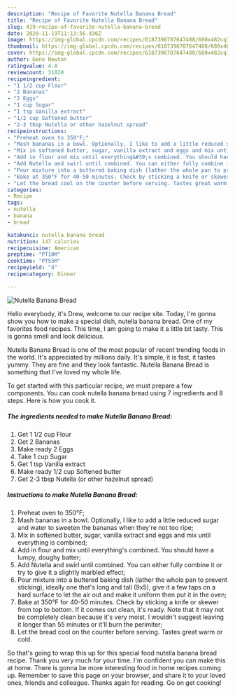 ```yaml
---
description: "Recipe of Favorite Nutella Banana Bread"
title: "Recipe of Favorite Nutella Banana Bread"
slug: 419-recipe-of-favorite-nutella-banana-bread
date: 2020-11-19T11:13:56.436Z
image: https://img-global.cpcdn.com/recipes/6187396707647488/680x482cq70/nutella-banana-bread-recipe-main-photo.jpg
thumbnail: https://img-global.cpcdn.com/recipes/6187396707647488/680x482cq70/nutella-banana-bread-recipe-main-photo.jpg
cover: https://img-global.cpcdn.com/recipes/6187396707647488/680x482cq70/nutella-banana-bread-recipe-main-photo.jpg
author: Gene Newton
ratingvalue: 4.8
reviewcount: 31020
recipeingredient:
- "1 1/2 cup Flour"
- "2 Bananas"
- "2 Eggs"
- "1 cup Sugar"
- "1 tsp Vanilla extract"
- "1/2 cup Softened butter"
- "2-3 tbsp Nutella or other hazelnut spread"
recipeinstructions:
- "Preheat oven to 350°F;"
- "Mash bananas in a bowl. Optionally, I like to add a little reduced sugar and water to sweeten the bananas when they&#39;re not too ripe;"
- "Mix in softened butter, sugar, vanilla extract and eggs and mix until everything is combined;"
- "Add in flour and mix until everything&#39;s combined. You should have a lumpy, doughy batter;"
- "Add Nutella and swirl until combined. You can either fully combine it or try to give it a slightly marbled effect;"
- "Pour mixture into a buttered baking dish (lather the whole pan to prevent sticking), ideally one that&#39;s long and tall (9x5), give it a few taps on a hard surface to let the air out and make it uniform then put it in the oven;"
- "Bake at 350°F for 40-50 minutes. Check by sticking a knife or skewer from top to bottom. If it comes out clean, it&#39;s ready. Note that it may not be completely clean because it&#39;s very moist. I wouldn&#39;t suggest leaving it longer than 55 minutes or it&#39;ll burn the perimiter;"
- "Let the bread cool on the counter before serving. Tastes great warm or cold."
categories:
- Recipe
tags:
- nutella
- banana
- bread

katakunci: nutella banana bread 
nutrition: 147 calories
recipecuisine: American
preptime: "PT10M"
cooktime: "PT55M"
recipeyield: "4"
recipecategory: Dinner

---
```



![Nutella Banana Bread](https://img-global.cpcdn.com/recipes/6187396707647488/680x482cq70/nutella-banana-bread-recipe-main-photo.jpg)

Hello everybody, it's Drew, welcome to our recipe site. Today, I'm gonna show you how to make a special dish, nutella banana bread. One of my favorites food recipes. This time, I am going to make it a little bit tasty. This is gonna smell and look delicious.



Nutella Banana Bread is one of the most popular of recent trending foods in the world. It's appreciated by millions daily. It's simple, it is fast, it tastes yummy. They are fine and they look fantastic. Nutella Banana Bread is something that I've loved my whole life.


To get started with this particular recipe, we must prepare a few components. You can cook nutella banana bread using 7 ingredients and 8 steps. Here is how you cook it.

<!--inarticleads1-->

##### The ingredients needed to make Nutella Banana Bread:

1. Get 1 1/2 cup Flour
1. Get 2 Bananas
1. Make ready 2 Eggs
1. Take 1 cup Sugar
1. Get 1 tsp Vanilla extract
1. Make ready 1/2 cup Softened butter
1. Get 2-3 tbsp Nutella (or other hazelnut spread)




<!--inarticleads2-->

##### Instructions to make Nutella Banana Bread:

1. Preheat oven to 350°F;
1. Mash bananas in a bowl. Optionally, I like to add a little reduced sugar and water to sweeten the bananas when they&#39;re not too ripe;
1. Mix in softened butter, sugar, vanilla extract and eggs and mix until everything is combined;
1. Add in flour and mix until everything&#39;s combined. You should have a lumpy, doughy batter;
1. Add Nutella and swirl until combined. You can either fully combine it or try to give it a slightly marbled effect;
1. Pour mixture into a buttered baking dish (lather the whole pan to prevent sticking), ideally one that&#39;s long and tall (9x5), give it a few taps on a hard surface to let the air out and make it uniform then put it in the oven;
1. Bake at 350°F for 40-50 minutes. Check by sticking a knife or skewer from top to bottom. If it comes out clean, it&#39;s ready. Note that it may not be completely clean because it&#39;s very moist. I wouldn&#39;t suggest leaving it longer than 55 minutes or it&#39;ll burn the perimiter;
1. Let the bread cool on the counter before serving. Tastes great warm or cold.




So that's going to wrap this up for this special food nutella banana bread recipe. Thank you very much for your time. I'm confident you can make this at home. There is gonna be more interesting food in home recipes coming up. Remember to save this page on your browser, and share it to your loved ones, friends and colleague. Thanks again for reading. Go on get cooking!
